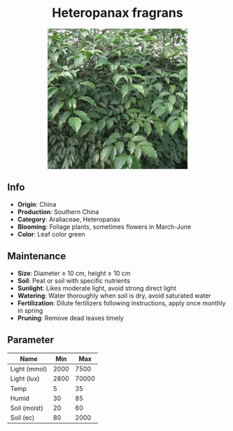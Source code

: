 <h1 align='center'>Heteropanax fragrans</h1>
<p align="center">
    <img 
        align='center'
        width='320'
        src="../images/heteropanax fragrans.png" 
        alt='Heteropanax fragrans' />
</p>

## Info

 - **Origin**: China
 - **Production**: Southern China
 - **Category**: Araliaceae, Heteropanax
 - **Blooming**: Foliage plants, sometimes flowers in March-June
 - **Color**: Leaf color green

## Maintenance

 - **Size**: Diameter ≥ 10 cm, height ≥ 10 cm
 - **Soil**: Peat or soil with specific nutrients
 - **Sunlight**: Likes moderate light, avoid strong direct light
 - **Watering**: Water thoroughly when soil is dry, avoid saturated water
 - **Fertilization**: Dilute fertilizers following instructions, apply once monthly in spring
 - **Pruning**: Remove dead leaves timely

## Parameter

| Name         | Min  | Max   |
|--------------|------|-------|
| Light (mmol) | 2000 | 7500  |
| Light (lux)  | 2800 | 70000 |
| Temp         | 5    | 35    |
| Humid        | 30   | 85    |
| Soil (moist) | 20   | 60    |
| Soil (ec)    | 80  | 2000  |